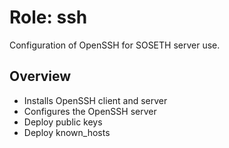 # Role: ssh

Configuration of OpenSSH for SOSETH server use.

## Overview

* Installs OpenSSH client and server
* Configures the OpenSSH server
* Deploy public keys
* Deploy known_hosts

